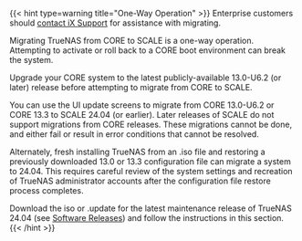 &NewLine;

{{< hint type=warning title="One-Way Operation" >}}
Enterprise customers should [contact iX Support](https://www.truenas.com/docs/scale/gettingstarted/migrate/migratecorehatoscaleha/) for assistance with migrating.

Migrating TrueNAS from CORE to SCALE is a one-way operation.
Attempting to activate or roll back to a CORE boot environment can break the system.

Upgrade your CORE system to the latest publicly-available 13.0-U6.2 (or later) release before attempting to migrate from CORE to SCALE.

You can use the UI update screens to migrate from CORE 13.0-U6.2 or CORE 13.3 to SCALE 24.04 (or earlier).
Later releases of SCALE do not support migrations from CORE releases.
These migrations cannot be done, and either fail or result in error conditions that cannot be resolved.

Alternately, fresh installing TrueNAS from an <file>.iso</file> file and restoring a previously downloaded 13.0 or 13.3 configuration file can migrate a system to 24.04.
This requires careful review of the system settings and recreation of TrueNAS administrator accounts after the configuration file restore process completes.

Download the <file>iso</file> or <file>.update</file> for the latest maintenance release of TrueNAS 24.04 (see [Software Releases](https://www.truenas.com/docs/softwarereleases/)) and follow the instructions in this section.
{{< /hint >}}
